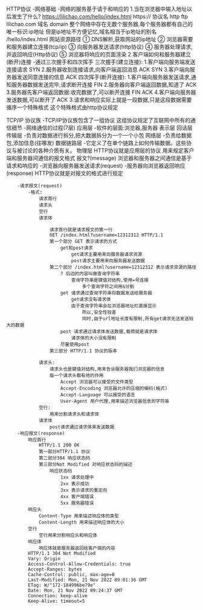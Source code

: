 HTTP协议
    -网络基础
    -网络的服务基于请于和响应的
        1.当在浏览器中输入地址以后发生了什么?
            https://lilichao.com/hello/index.html
            https:// 协议名 http ftp
            lilichao.com 域名 domain
                整个网络中存在无数个服务器,每个服务器都有自己的唯一标识:ip地址
                    但是ip地址不方便记忆,域名相当于ip地址的别名
            /hello/index.html 网站资源路径
            ① DNS解析,获取网站的ip地址
            ② 浏览器需要和服务器建立连接(tcp/ip)
            ③ 向服务器发送请求(http协议)
            ④ 服务器处理请求,并返回响应(Http协议)
            ⑤ 浏览器将响应的页面渲染
        2.客户端如何和服务器建立(断开)连接
            -通过三次握手和四次挥手
                三次握手(建立连接):
                    1.客户端向服务端发送连接请求
                        SYN
                    2.服务器收到连接请求,向客户端返回消息
                        ACK SYN
                    3.客户端向服务器发送同意连接的信息
                        ACK
                四次挥手(断开连接):
                    1.客户端向服务器发送请求,通知服务器数据发送完毕,请求断开连接
                        FIN
                    2.服务器向客户端返回数据,知道了
                        ACK
                    3.服务器先客户端返回数据:收完数据了,可以断开连接
                        FIN ACK
                    4.客户端向服务器发送数据,可以断开了
                        ACK
        3.请求和响应实际上就是一段数据,只是这段数据需要循序一个特殊格式
            这个特殊格式由http协议规定


TCP/IP 协议族
    -TCP/IP协议族包含了一组协议
        这组协议规定了互联网中所有的通信细节
    -网络通信的过程(7层)
        应用层
            -软件的层面:浏览器,服务器
        表示层
        回话层
        传输层
            -负责对数据进行拆分,把大数据拆分为一个一个小包
        网络层
            -负责给数据包,添加信息(往哪发) 
        数据链路层
            -它定义了在单个链路上如何传输数据。这些协议与被讨论的各种介质有关。
        物理层
    HTTP协议就是应用层的协议
        用来规定客户端和服务器间通信的报文格式
    报文?(message)
        浏览器和服务器之间通信是基于请求和响应的
            -浏览器向服务器发送请求(request)
            -服务器向浏览器返回响应(response)
        HTTP协议就是对报文的格式进行规定

        -请求报文(request)
            -格式:
                请求首行
                请求头
                空行
                请求体

                    请求首行就是请求报文的第一行
                    GET /index.html?username=12312312 HTTP/1.1
                    第一个部分 GET 表示请求的方式
                        get和post请求
                            get请求主要用来向服务器请求资源
                            post请求主要用来向服务器发送数据
                    第二个部分 /index.html?username=12312312 表示请求资源的路径
                        ? 后边的内容叫做查询字符串  
                            查询字符串是键值对结构,使用=号连接
                                多个查询字符之间用&分割
                        get 请求通过查询字符串将数据发送给服务器
                            get请求没有请求体
                            由于查询字符串会在浏览器地址栏直接显示
                                所以,安全性较差
                                同时,由于url地址长度有限制,所有get请求无法发送较大的数据
                        post 请求通过请求体发送数据,载荷就是请求体
                            请求体的大小没有限制
                        尽量使用post
                    第三部分 HTTP/1.1 协议的版本
                
                请求头:
                    请求头也是键值对结构,用来告诉服务器我们浏览器的信息
                    每一个请求头都有他的作用
                        Accept 浏览器可以接受的文件类型
                        Accept-Encoding 浏览器允许的压缩的编码(格式)
                        Accept-Language 可以接受的语言
                        User-Agent 用户代理,用来描述浏览器信息的字符串
                空行:
                    用来分割请求头和请求体
                请求体
                    post请求通过请求体来发送数据
        -响应报文(response)     
            响应首行
                HTTP/1.1 200 OK
                第一部分HTTP/1.1 协议
                第二部分304 响应状态码
                第三部分Not Modified 对响应状态码的描述
                    响应状态码
                        1xx 请求处理中
                        2xx 表示成功
                        3xx 表示请求的重定向
                        4xx 客户端错误
                        5xx 服务器错误
            响应头
                Content-Type 用来描述响应体的类型
                Content-Length 用来描述响应体的大小
            空行
                空行用来分割响应头和响应体
            响应体
                响应体就是服务器返回给客户端的内容
            HTTP/1.1 304 Not Modified
            Vary: Origin
            Access-Control-Allow-Credentials: true
            Accept-Ranges: bytes
            Cache-Control: public, max-age=0
            Last-Modified: Mon, 21 Nov 2022 09:01:36 GMT
            ETag: W/"172-184996be79e"
            Date: Mon, 21 Nov 2022 09:24:37 GMT
            Connection: keep-alive
            Keep-Alive: timeout=5   